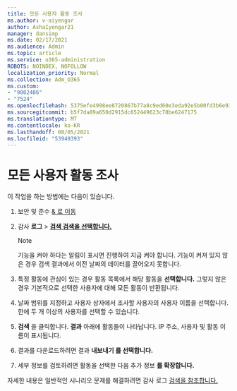 ```yaml
---
title: 모든 사용자 활동 조사
ms.author: v-aiyengar
author: AshaIyengar21
manager: dansimp
ms.date: 02/17/2021
ms.audience: Admin
ms.topic: article
ms.service: o365-administration
ROBOTS: NOINDEX, NOFOLLOW
localization_priority: Normal
ms.collection: Adm_O365
ms.custom:
- "9002486"
- "7524"
ms.openlocfilehash: 5375efe4998ee8720867b77a8c9ed60e3eda92e5b00fd3b6e93c0afab09fec2b
ms.sourcegitcommit: b5f7da89a650d2915dc652449623c78be6247175
ms.translationtype: MT
ms.contentlocale: ko-KR
ms.lasthandoff: 08/05/2021
ms.locfileid: "53949393"
---
```

# <a name="investigate-all-the-users-activities"></a>모든 사용자 활동 조사

이 작업을 하는 방법에는 다음이 있습니다.

1. 보안 및 준수 [& 로 이동](https://go.microsoft.com/fwlink/p/?linkid=2077143)
1. 감사 **로그**  >  **[검색 검색을 선택합니다.](https://go.microsoft.com/fwlink/?linkid=2103759)**
    > [!NOTE]
    > 기능을 켜야 하다는 알림이 표시면 진행하여 지금 켜야 합니다. 기능이 켜져 있지 않은 경우 검색 결과에서 이전 날짜의 데이터를 끌어오지 못합니다.

1. 특정 활동에 관심이 있는 경우 활동 목록에서 해당 활동을 **선택합니다.** 그렇지 않은 경우 기본적으로 선택한 사용자에 대해 모든 활동이 반환됩니다.
1. 날짜 범위를 지정하고 사용자  상자에서 조사할 사용자의 사용자 이름을 선택합니다. 한에 두 개 이상의 사용자를 선택할 수 있습니다.
1. **검색** 을 클릭합니다. **결과** 아래에 활동들이 나타납니다. IP 주소, 사용자 및 활동 이름이 표시됩니다.
1. 결과를 다운로드하려면 결과 **내보내기 를 선택합니다.**
1. 세부 정보를 검토하려면 활동을 선택한 다음 추가 정보 **를 확장합니다.**

자세한 내용은 일반적인 시나리오 문제를 해결하려면 감사 로그 [검색을 참조합니다.](https://go.microsoft.com/fwlink/?linkid=2103944)